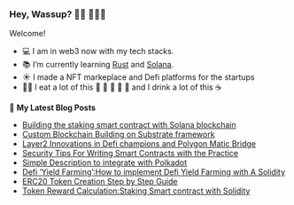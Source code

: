 ### Hey, Wassup? 👋🏼 👨🏼‍💻

Welcome!

- 💻 I am in web3 now with my tech stacks.
- 📚 I’m currently learning [Rust](https://www.rust-lang.org/) and [Solana](https://solana.com/).
- ☀️ I made a NFT markeplace and Defi platforms for the startups
- 👨‍🍳 I eat a lot of this 🥩 🍖 🍗 🥓 🍳 and I drink a lot of this ☕

📕 **My Latest Blog Posts**
<!-- BLOG-POST-LIST:START -->
- [Building the staking smart contract with Solana blockchain](https://dingtian.medium.com/building-the-staking-smart-contract-with-solana-blockchain-5d4baa6f977e)
- [Custom Blockchain Building on Substrate framework](https://dingtian.medium.com/custom-blockchain-building-on-substrate-framework-a25a762d827d)
- [Layer2 Innovations in Defi champions and Polygon Matic Bridge](https://dingtian.medium.com/layer2-innovations-in-defi-champions-and-polygon-matic-bridge-1282326e91d8)
- [Security Tips For Writing Smart Contracts with the Practice](https://coinsbench.com/security-tips-for-writing-smart-contracts-with-the-practice-da819af812f5)
- [Simple Description to integrate with Polkadot](https://dingtian.medium.com/simple-description-to-integrate-with-polkadot-3c5557c46b04)
- [Defi ‘Yield Farming’:How to implement Defi Yield Farming with A Solidity](https://dingtian.medium.com/defi-yield-farming-how-to-implement-defi-yield-farming-with-a-solidity-b90020674a7c)
- [ERC20 Token Creation Step by Step Guide](https://coinsbench.com/erc20-token-creation-step-by-step-guide-584b52c64149)
- [Token Reward Calculation:Staking Smart contract with Solidity](https://dingtian.medium.com/token-reward-calculation-staking-smart-contract-with-solidity-90d2cfbe2d96)
<!-- BLOG-POST-LIST:END -->
